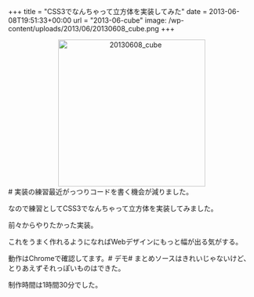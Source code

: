 +++
title = "CSS3でなんちゃって立方体を実装してみた"
date = 2013-06-08T19:51:33+00:00
url = "2013-06-cube"
image: /wp-content/uploads/2013/06/20130608_cube.png
+++
</p> <div style="text-align: center;">
  <img src="http://5000164.jp/wp-content/uploads/2013/06/20130608_cube.png" alt="20130608_cube" width="300" height="300" class="aligncenter size-full wp-image-747" srcset="http://5000164.jp/wp-content/uploads/2013/06/20130608_cube.png 400w, http://5000164.jp/wp-content/uploads/2013/06/20130608_cube-150x150.png 150w, http://5000164.jp/wp-content/uploads/2013/06/20130608_cube-300x300.png 300w" sizes="(max-width: 300px) 100vw, 300px" />
</div></a># 実装の練習最近がっつりコードを書く機会が減りました。
  
なので練習としてCSS3でなんちゃって立方体を実装してみました。
  
前々からやりたかった実装。
  
これをうまく作れるようになればWebデザインにもっと幅が出る気がする。
  
動作はChromeで確認してます。# デモ# まとめソースはきれいじゃないけど、とりあえずそれっぽいものはできた。
  
制作時間は1時間30分でした。
